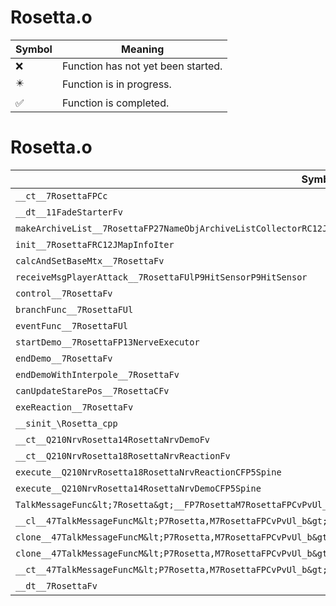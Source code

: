 # Rosetta.o
| Symbol | Meaning 
| ------------- | ------------- 
| :x: | Function has not yet been started. 
| :eight_pointed_black_star: | Function is in progress. 
| :white_check_mark: | Function is completed. 


# Rosetta.o
| Symbol | Decompiled? |
| ------------- | ------------- |
| `__ct__7RosettaFPCc` | :x: |
| `__dt__11FadeStarterFv` | :x: |
| `makeArchiveList__7RosettaFP27NameObjArchiveListCollectorRC12JMapInfoIter` | :x: |
| `init__7RosettaFRC12JMapInfoIter` | :x: |
| `calcAndSetBaseMtx__7RosettaFv` | :x: |
| `receiveMsgPlayerAttack__7RosettaFUlP9HitSensorP9HitSensor` | :x: |
| `control__7RosettaFv` | :x: |
| `branchFunc__7RosettaFUl` | :x: |
| `eventFunc__7RosettaFUl` | :x: |
| `startDemo__7RosettaFP13NerveExecutor` | :x: |
| `endDemo__7RosettaFv` | :x: |
| `endDemoWithInterpole__7RosettaFv` | :x: |
| `canUpdateStarePos__7RosettaCFv` | :x: |
| `exeReaction__7RosettaFv` | :x: |
| `__sinit_\Rosetta_cpp` | :x: |
| `__ct__Q210NrvRosetta14RosettaNrvDemoFv` | :x: |
| `__ct__Q210NrvRosetta18RosettaNrvReactionFv` | :x: |
| `execute__Q210NrvRosetta18RosettaNrvReactionCFP5Spine` | :x: |
| `execute__Q210NrvRosetta14RosettaNrvDemoCFP5Spine` | :x: |
| `TalkMessageFunc&lt;7Rosetta&gt;__FP7RosettaM7RosettaFPCvPvUl_b_47TalkMessageFuncM&lt;P7Rosetta,M7RosettaFPCvPvUl_b&gt;` | :x: |
| `__cl__47TalkMessageFuncM&lt;P7Rosetta,M7RosettaFPCvPvUl_b&gt;CFUl` | :x: |
| `clone__47TalkMessageFuncM&lt;P7Rosetta,M7RosettaFPCvPvUl_b&gt;CFv` | :x: |
| `clone__47TalkMessageFuncM&lt;P7Rosetta,M7RosettaFPCvPvUl_b&gt;CFP7JKRHeap` | :x: |
| `__ct__47TalkMessageFuncM&lt;P7Rosetta,M7RosettaFPCvPvUl_b&gt;FRC47TalkMessageFuncM&lt;P7Rosetta,M7RosettaFPCvPvUl_b&gt;` | :x: |
| `__dt__7RosettaFv` | :x: |
